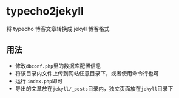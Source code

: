 # typecho2jekyll


将 typecho 博客文章转换成  jekyll 博客格式

## 用法

* 修改`dbconf.php`里的数据库配置信息
* 将该目录内文件上传到网站任意目录下，或者使用命令行也可
* 运行 `index.php`即可
* 导出的文章放在`jekyll/_posts`目录内，独立页面放在`jekyll`目录下

